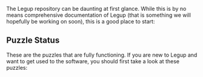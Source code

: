 The Legup repository can be daunting at first glance. While this is by no means comprehensive documentation of Legup (that is something we will hopefully be working on soon), this is a good place to start:

## Puzzle Status
These are the puzzles that are fully functioning. If you are new to Legup and want to get used to the software, you should first take a look at these puzzles:
